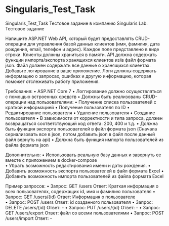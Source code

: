 # Singularis_Test_Task
Singularis_Test_Task
 Тестовое задание в компанию Singularis Lab.
 Тестовое задание 
 
Напишите ASP.NET Web API, который будет предоставлять CRUD-операции для управления базой данных клиентов (имя, фамилия, дата рождения, email, телефон и адрес). 
Каждое поле представлено в виде строки. Клиенты должны храниться в памяти.
API должна содержать функции импорта/экспорта хранящихся клиентов из/в файл формата json. Файл должен содержать все данные о хранящихся клиентах. 
Добавьте логирование в ваше приложение. Логи должны содержать информацию о запросах, ошибках и другую информацию, которая поможет отслеживать работу приложения. 
 
Требования: 
•	ASP.NET Core 7 
•	Логгирование должно осуществляться с помощью встроенных средств
•	Должны быть реализованы CRUD-операции над пользователями: 
•	Получение списка пользователей с краткой информацией 
•	Получение пользователя по ID 
•	Редактирование пользователя 
•	Удаление пользователя 
•	Создание пользователя 
•	В зависимости от корректности и типа запроса, должен возвращаться соответствующий код ответа: 200, 400 и т.д. 
•	Должна быть функция экспорта пользователей в файл формата json (Сначала сериализовать все в json, потом добавить json в файл после данный файл вернуть на api)
•	Должна быть функция импорта пользователей из файла формата json 
 
Дополнительно: 
•	Использовать реальную базу данных и завернуть ее вместе с приложением в docker-compose  
•	Убрать возможность редактирования имени и даты рождения. 
•	Добавить возможность экспорта пользователей в файл формата Excel 
•	Добавить возможность импорта пользователей из файла формата Excel 
 
Пример запросов: 
•	Запрос: GET /users 
Ответ: Краткая информация о всех пользователях, содержащих id, имя и фамилию пользователя 
•	Запрос: GET /users/{id} 
Ответ: Информация о пользователе  
•	Запрос: POST /users 
Ответ: id созданного пользователя 
•	Запрос: DELETE /users/{id} 
Ответ: - 
•	Запрос: PUT /users/{id} 
Ответ: - 
•	Запрос: GET /users/export 
Ответ: файл со всеми пользователями 
•	Запрос: POST /users/import 
Ответ: - 

